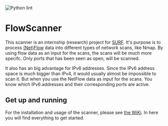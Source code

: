 ![Python lint](https://github.com/aretsmarvin/FlowScanner/actions/workflows/pylint.yml/badge.svg)

# FlowScanner
This scanner is an internship (research) project for [SURF](https://surf.nl). It's purpose is to process [(Net)Flow](https://en.wikipedia.org/wiki/NetFlow) data into different types of network scans, like Nmap. By using flow data as an input for the scans, the scans will be much more specifc. Only ports that has been seen as open, will be scanned.

It also has an big advantage for IPv6 addresses. Since the IPv6 address space is much bigger than IPv4, it would usually almost be impossible to scan it. But when you use the NetFlow data as input for the scans. You know which IPv6 addresses and their corresponding ports are active.

## Get up and running
For the installation and usage of the scanner, please see [the WiKi](../../wiki). In here you will find everything to get started.
